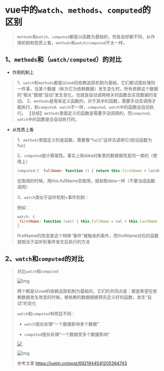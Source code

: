 # vue中的`watch`、`methods`、`computed`的区别

> `methods`和`watch`、`computed`都是以函数为基础的，但各自却都不同，从作用机制和性质上看，`methods`和`watch/computed`不太一样。
## 1、`methods`和（`watch/computed`）的对比
* 作用机制上
> 1、`watch`和`methods`都是以vue的依赖追踪机制为基础，它们都试图处理同一件事，当某个数据（称为它为依赖数据）发生变化时，所有依赖这个数据的“相关”数据“自动”发生变化，也就是自动调用相关的函数去实现数据的变动。
> 2、`methods`是用来定义函数的，对于其中的函数，需要手动去调用才能执行，和`computed、watch`不一样，`computed、watch`中的函数会自动执行。
> 【总结】`methods`里面定义的函数是需要手动调用的，而`computed、watch`中的函数是会自动执行的。

* 从性质上看

>1、`methods`里面定义的是函数，需要像"fuc()"这样去调用它(假设函数为fuc)
>
>2、`computed`是计算属性。事实上和data对象里的数据属性是同一类的（使用上）
>
>```  javascript
>computed:{  fullName: function () { return this.firstName + lastName }}
>
>```
>
>在取用的时候，用this.fullName去取用，就和取data一样（不要当成函数调用）
>
>3、`watch`类似于监听机制+事件机制：
>
>例如：
>
>```javascript
>watch: {
>  firstName: function (val) { this.fullName = val + this.lastName }
>}
>
>```
>
>firstName的改变是这个特殊“事件”被触发的条件，而firstName对应的函数就相当于监听到事件发生后执行的方法

## 2、`watch`和`computed`的对比

>对比`watch`和`computed`
>
>![img](https://p3-juejin.byteimg.com/tos-cn-i-k3u1fbpfcp/00040f86bd4c4641ba2bb9e3d7ebfb14~tplv-k3u1fbpfcp-zoom-1.image)
>
>两个都是以vue的依赖追踪机制为基础的，它们的共同点是：都是希望在依赖数据发生改变的时候，被依赖的数据根据预先定义好的函数，发生“自动”的变化
>
>`watch`和`computed`有明显不同：
>
>+ `watch`擅长处理“一个数据影响多个数据”
>
>+ `computed`擅长处理“一个数据受多个数据影响”
>
>  ![](https://p3-juejin.byteimg.com/tos-cn-i-k3u1fbpfcp/5a59b5bc82fa47fb9bc21aec254cb23a~tplv-k3u1fbpfcp-zoom-1.image)
>
>![img](https://p3-juejin.byteimg.com/tos-cn-i-k3u1fbpfcp/47272f5b2c2040a58c2302c09c4f3bb4~tplv-k3u1fbpfcp-zoom-1.image)
>
>参考文章 https://juejin.cn/post/6921944541205364743

